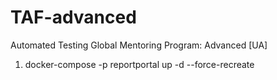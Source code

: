 # TAF-advanced
Automated Testing Global Mentoring Program: Advanced [UA]


1.  docker-compose -p reportportal up -d --force-recreate
